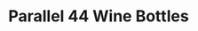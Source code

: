 ---
layout: project
title:  Parallel 44 Wine Bottles
client: Parallel 44
image:
tags:
- Packaging
---